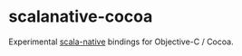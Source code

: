 # scalanative-cocoa
Experimental [scala-native](https://github.com/scala-native/scala-native) bindings for Objective-C / Cocoa.
